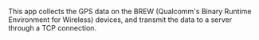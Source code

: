 This app collects the GPS data on the BREW (Qualcomm's Binary Runtime Environment for Wireless) devices, and transmit the data to a server through a TCP connection.